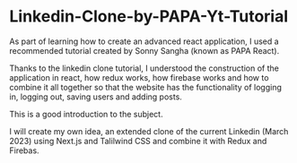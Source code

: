 # Linkedin-Clone-by-PAPA-Yt-Tutorial

As part of learning how to create an advanced react application, I used a recommended tutorial created by Sonny Sangha (known as PAPA React).

Thanks to the linkedin clone tutorial, I understood the construction of the application in react, how redux works, how firebase works and how to combine it all together so that the website has the functionality of logging in, logging out, saving users and adding posts.

This is a good introduction to the subject.

I will create my own idea, an extended clone of the current Linkedin (March 2023) using Next.js and Talilwind CSS and combine it with Redux and Firebas.

